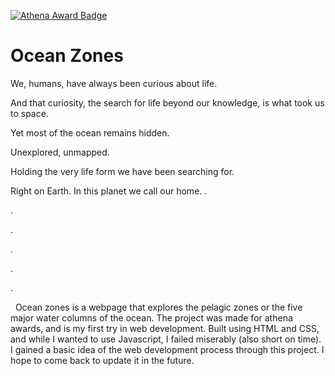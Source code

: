 [![Athena Award Badge](https://img.shields.io/endpoint?url=https%3A%2F%2Faward.athena.hackclub.com%2Fapi%2Fbadge)](https://award.athena.hackclub.com?utm_source=readme)

# Ocean Zones

We, humans, have always been curious about life. 

And that curiosity, the search for life beyond our knowledge, is what took us to space.  

Yet most of the ocean remains hidden.

Unexplored, unmapped.

Holding the very life form we have been searching for.

Right on Earth. In this planet we call our home.
.

.

.

.

.

.

 
Ocean zones is a webpage that explores the pelagic zones or the five major water columns of the ocean.
The project was made for athena awards, and is my first try in web development. 
Built using HTML and CSS, and while I wanted to use Javascript, I failed miserably (also short on time). 
I gained a basic idea of the web development process through this project. 
I hope to come back to update it in the future. 

